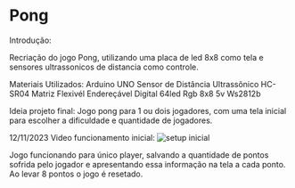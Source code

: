 # Pong

Introdução:

Recriação do jogo Pong, utilizando uma placa de led 8x8 como tela e sensores ultrassonicos de distancia como controle.

Materiais Utilizados:
Arduino UNO
Sensor de Distância Ultrassônico HC-SR04
Matriz Flexivél Endereçável Digital 64led Rgb 8x8 5v Ws2812b

Ideia projeto final:
Jogo pong para 1 ou dois jogadores, com uma tela inicial para escolher a dificuldade e quantidade de jogadores.


12/11/2023
Video funcionamento inicial:
![setup inicial](https://github.com/Jalmijao/Pong/blob/main/conteudo%2012-11-2023/Setup%20inicial.png)

Jogo funcionando para único player, salvando a quantidade de pontos sofrida pelo jogador e apresentando essa informação na tela a cada ponto.
Ao levar 8 pontos o jogo é resetado.




